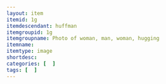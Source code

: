 ```yaml
---
layout: item
itemid: 1g
itemdescendant: huffman
itemgroupid: 1g
itemgroupname: Photo of woman, man, woman, hugging
itemname: 
itemtype: image
shortdesc: 
categories: [  ]
tags: [  ]
---
```







